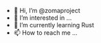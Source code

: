 - 👋 Hi, I’m @zomaproject
- 👀 I’m interested in ...
- 🌱 I’m currently learning  Rust 
- 📫 How to reach me ...

<!---
zomaproject/zomaproject is a ✨ special ✨ repository because its `README.md` (this file) appears on your GitHub profile.
You can click the Preview link to take a look at your changes.
--->
